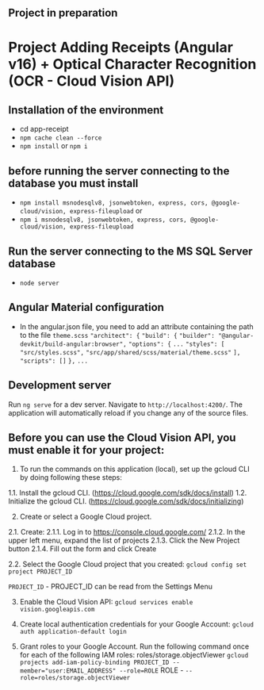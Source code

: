 
## Project in preparation
# Project Adding Receipts (Angular v16) + Optical Character Recognition (OCR - Cloud Vision API)


## Installation of the environment
- cd app-receipt
- `npm cache clean --force`
- `npm install` or `npm i`

## before running the server connecting to the database you must install 
- `npm install msnodesqlv8, jsonwebtoken, express, cors, @google-cloud/vision, express-fileupload` 
or 
- `npm i msnodesqlv8, jsonwebtoken, express, cors, @google-cloud/vision, express-fileupload`

## Run the server connecting to the MS SQL Server database
- `node server`

## Angular Material configuration
- In the angular.json file, you need to add an attribute containing the path to the file `theme.scss`
`"architect": {`
        `"build": {`
          `"builder": "@angular-devkit/build-angular:browser",`
          `"options": {`
          `...`
            `"styles": [`
                `"src/styles.scss",`
                `"src/app/shared/scss/material/theme.scss"`
            `],`
            `"scripts": []`
          `},`
 `...`   
 
## Development server

Run `ng serve` for a dev server. Navigate to `http://localhost:4200/`. The application will automatically reload if you change any of the source files.
 
## Before you can use the Cloud Vision API, you must enable it for your project:

1. To run the commands on this application (local), set up the gcloud CLI by doing following these steps:

  1.1. Install the gcloud CLI. (https://cloud.google.com/sdk/docs/install)
  1.2. Initialize the gcloud CLI. (https://cloud.google.com/sdk/docs/initializing)

2. Create or select a Google Cloud project.

  2.1. Create:
  2.1.1. Log in to https://console.cloud.google.com/
  2.1.2. In the upper left menu, expand the list of projects
  2.1.3. Click the New Project button
  2.1.4. Fill out the form and click Create

2.2. Select the Google Cloud project that you created:
`gcloud config set project PROJECT_ID`

`PROJECT_ID` - PROJECT_ID can be read from the Settings Menu

3. Enable the Cloud Vision API:
`gcloud services enable vision.googleapis.com`

4. Create local authentication credentials for your Google Account:
`gcloud auth application-default login`

5. Grant roles to your Google Account. Run the following command once for each of the following IAM roles: roles/storage.objectViewer
`gcloud projects add-iam-policy-binding PROJECT_ID --member="user:EMAIL_ADDRESS" --role=ROLE`
    ROLE - `--role=roles/storage.objectViewer`